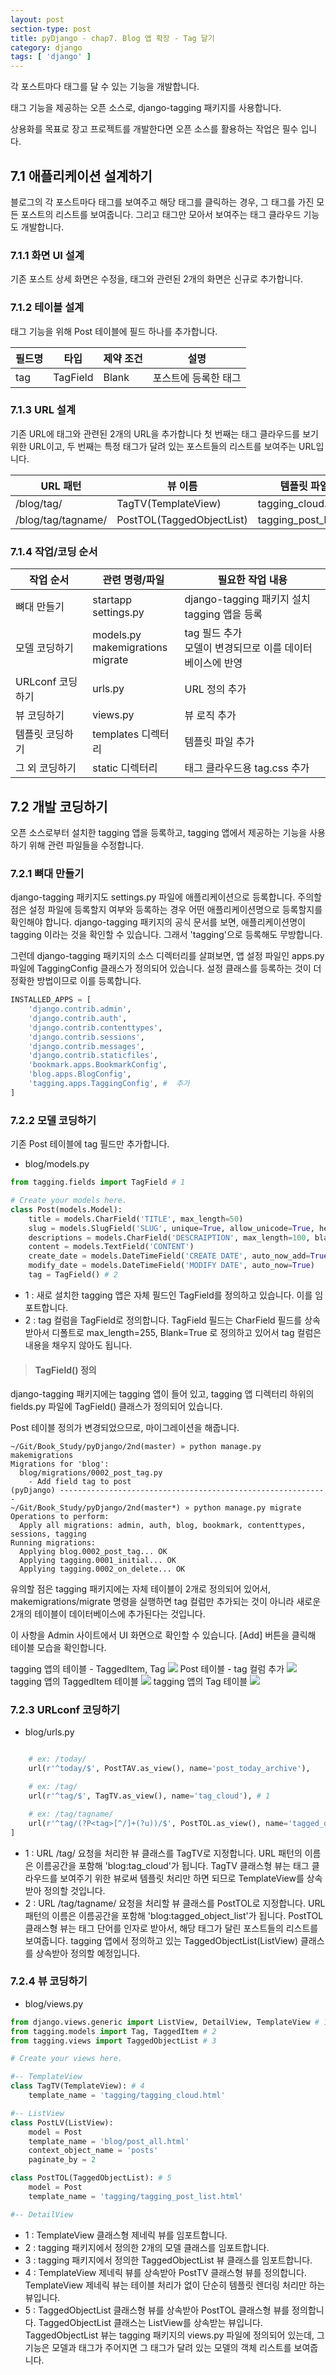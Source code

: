 ```yaml
---
layout: post
section-type: post
title: pyDjango - chap7. Blog 앱 확장 - Tag 달기
category: django
tags: [ 'django' ]
---
```

각 포스트마다 태그를 달 수 있는 기능을 개발합니다.  

태그 기능을 제공하는 오픈 소스로, django-tagging 패키지를 사용합니다.  

상용화를 목표로 장고 프로젝트를 개발한다면 오픈 소스를 활용하는 작업은 필수 입니다.

## 7.1 애플리케이션 설계하기
블로그의 각 포스트마다 태그를 보여주고 해당 태그를 클릭하는 경우, 그 태그를 가진 모든 포스트의 리스트를 보여줍니다. 그리고 태그만 모아서 보여주는 태그 클라우드 기능도 개발합니다.

### 7.1.1 화면 UI 설계
기존 포스트 상세 화면은 수정을, 태그와 관련된 2개의 화면은 신규로 추가합니다.

### 7.1.2 테이블 설계
태그 기능을 위해 Post 테이블에 필드 하나를 추가합니다.

필드명 | 타입 | 제약 조건 | 설명
---|---|---|---
tag | TagField | Blank | 포스트에 등록한 태그

### 7.1.3 URL 설계
기존 URL에 태그와 관련된 2개의 URL을 추가합니다 첫 번째는 태그 클라우드를 보기 위한 URL이고, 두 번째는 특정 태그가 달려 있는 포스트들의 리스트를 보여주는 URL입니다.

URL 패턴 | 뷰 이름 | 템플릿 파일명
---|---|---
/blog/tag/ | TagTV(TemplateView) | tagging_cloud.html
/blog/tag/tagname/ | PostTOL(TaggedObjectList) | tagging_post_list.html

### 7.1.4 작업/코딩 순서

작업 순서 | 관련 명령/파일 | 필요한 작업 내용
---|---|---
뼈대 만들기 | startapp <br> settings.py | django-tagging 패키지 설치 <br> tagging 앱을 등록
모델 코딩하기 | models.py <br> makemigrations <br> migrate | tag 필드 추가 <br> 모델이 변경되므로 이를 데이터베이스에 반영
URLconf 코딩하기 | urls.py | URL 정의 추가
뷰 코딩하기 | views.py | 뷰 로직 추가
템플릿 코딩하기 |templates 디렉터리 | 템플릿 파일 추가
그 외 코딩하기 | static 디렉터리 | 태그 클라우드용 tag.css 추가

## 7.2 개발 코딩하기
오픈 소스로부터 설치한 tagging 앱을 등록하고, tagging 앱에서 제공하는 기능을 사용하기 위해 관련 파일들을 수정합니다.

### 7.2.1 뼈대 만들기
django-tagging 패키지도 settings.py 파일에 애플리케이션으로 등록합니다. 주의할 점은 설정 파일에 등록할지 여부와 등록하는 경우 어떤 애플리케이션명으로 등록할지를 확인해야 합니다. django-tagging 패키지의 공식 문서를 보면, 애플리케이션명이 tagging 이라는 것을 확인할 수 있습니다. 그래서 'tagging'으로 등록해도 무방합니다.  

그런데 django-tagging 패키지의 소스 디렉터리를 살펴보면, 앱 설정 파일인 apps.py 파일에 TaggingConfig 클래스가 정의되어 있습니다. 설정 클래스를 등록하는 것이 더 정확한 방법이므로 이를 등록합니다.

```python
INSTALLED_APPS = [
    'django.contrib.admin',
    'django.contrib.auth',
    'django.contrib.contenttypes',
    'django.contrib.sessions',
    'django.contrib.messages',
    'django.contrib.staticfiles',
    'bookmark.apps.BookmarkConfig',
    'blog.apps.BlogConfig',
    'tagging.apps.TaggingConfig', #  추가
]
```

### 7.2.2 모델 코딩하기
기존 Post 테이블에 tag 필드만 추가합니다.

- blog/models.py

```python
from tagging.fields import TagField # 1

# Create your models here.
class Post(models.Model):
    title = models.CharField('TITLE', max_length=50)
    slug = models.SlugField('SLUG', unique=True, allow_unicode=True, help_text='one word for title alias.')
    descriptions = models.CharField('DESCRAIPTION', max_length=100, blank=True, help_text='simple description text')
    content = models.TextField('CONTENT')
    create_date = models.DateTimeField('CREATE DATE', auto_now_add=True)
    modify_date = models.DateTimeField('MODIFY DATE', auto_now=True)
    tag = TagField() # 2
```

- 1 : 새로 설치한 tagging 앱은 자체 필드인 TagField를 정의하고 있습니다. 이를 임포트합니다.
- 2 : tag 컬럼을 TagField로 정의합니다. TagField 필드는 CharField 필드를 상속받아서 디폴트로 max_length=255, Blank=True 로 정의하고 있어서 tag 컬럼은 내용을 채우지 않아도 됩니다.

> #### TagField() 정의  
django-tagging 패키지에는 tagging 앱이 들어 있고, tagging 앱 디렉터리 하위의 fields.py 파일에 TagField() 클래스가 정의되어 있습니다.

Post 테이블 정의가 변경되었으므로, 마이그레이션을 해줍니다.

```
~/Git/Book_Study/pyDjango/2nd(master) » python manage.py makemigrations
Migrations for 'blog':
  blog/migrations/0002_post_tag.py
    - Add field tag to post
(pyDjango) ------------------------------------------------------------
~/Git/Book_Study/pyDjango/2nd(master*) » python manage.py migrate
Operations to perform:
  Apply all migrations: admin, auth, blog, bookmark, contenttypes, sessions, tagging
Running migrations:
  Applying blog.0002_post_tag... OK
  Applying tagging.0001_initial... OK
  Applying tagging.0002_on_delete... OK
```

유의할 점은 tagging 패키지에는 자체 테이블이 2개로 정의되어 있어서, makemigrations/migrate 명령을 실행하면 tag 컬럼만 추가되는 것이 아니라 새로운 2개의 테이블이 데이터베이스에 추가된다는 것입니다.

이 사항을 Admin 사이트에서 UI 화면으로 확인할 수 있습니다. [Add] 버튼을 클릭해 테이블 모습을 확인합니다.

tagging 앱의 테이블 - TaggedItem, Tag
![]({{site.url}}/img/post/python/django/book_7_1.png)
Post 테이블 - tag 컬럼 추가
![]({{site.url}}/img/post/python/django/book_7_2.png)
tagging 앱의 TaggedItem 테이블
![]({{site.url}}/img/post/python/django/book_7_3.png)
tagging 앱의 Tag 테이블
![]({{site.url}}/img/post/python/django/book_7_4.png)

### 7.2.3 URLconf 코딩하기

- blog/urls.py

```python

    # ex: /today/
    url(r'^today/$', PostTAV.as_view(), name='post_today_archive'),

    # ex: /tag/
    url(r'^tag/$', TagTV.as_view(), name='tag_cloud'), # 1

    # ex: /tag/tagname/
    url(r'^tag/(?P<tag>[^/]+(?u))/$', PostTOL.as_view(), name='tagged_object_list'), # 2
]
```

- 1 : URL /tag/ 요청을 처리한 뷰 클래스를 TagTV로 지정합니다. URL 패턴의 이름은 이름공간을 포함해 'blog:tag_cloud'가 됩니다. TagTV 클래스형 뷰는 태그 클라우드를 보여주기 위한 뷰로써 템플릿 처리만 하면 되므로 TemplateView를 상속받아 정의할 것입니다.
- 2 : URL /tag/tagname/ 요청을 처리할 뷰 클래스를 PostTOL로 지정합니다. URL 패턴의 이름은 이름공간을 포함해 'blog:tagged_object_list'가 됩니다. PostTOL 클래스형 뷰는 태그 단어를 인자로 받아서, 해당 태그가 달린 포스트들의 리스트를 보여줍니다. tagging 앱에서 정의하고 있는 TaggedObjectList(ListView) 클래스를 상속받아 정의할 예정입니다.

### 7.2.4 뷰 코딩하기

- blog/views.py

```python
from django.views.generic import ListView, DetailView, TemplateView # 1
from tagging.models import Tag, TaggedItem # 2
from tagging.views import TaggedObjectList # 3

# Create your views here.

#-- TemplateView
class TagTV(TemplateView): # 4
    template_name = 'tagging/tagging_cloud.html'

#-- ListView
class PostLV(ListView):
    model = Post
    template_name = 'blog/post_all.html'
    context_object_name = 'posts'
    paginate_by = 2

class PostTOL(TaggedObjectList): # 5
    model = Post
    template_name = 'tagging/tagging_post_list.html'

#-- DetailView
```

- 1 : TemplateView 클래스형 제네릭 뷰를 임포트합니다.
- 2 : tagging 패키지에서 정의한 2개의 모델 클래스를 임포트합니다.
- 3 : tagging 패키지에서 정의한 TaggedObjectList 뷰 클래스를 임포트합니다.
- 4 : TemplateView 제네릭 뷰를 상속받아 PostTV 클래스형 뷰를 정의합니다. TemplateView 제네릭 뷰는 테이블 처리가 없이 단순히 템플릿 렌더링 처리만 하는 뷰입니다.
- 5 : TaggedObjectList 클래스형 뷰를 상속받아 PostTOL 클래스형 뷰를 정의합니다. TaggedObjectList 클래스는 ListView를 상속받는 뷰입니다. TaggedObjectList 뷰는 tagging 패키지의 views.py 파일에 정의되어 있는데, 그 기능은 모델과 태그가 주어지면 그 태그가 달려 있는 모델의 객체 리스트를 보여줍니다.
